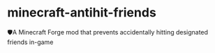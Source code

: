 # minecraft-antihit-friends
🛡️A Minecraft Forge mod that prevents accidentally hitting designated friends in-game
